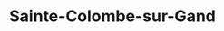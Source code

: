 ---
title: Sainte-Colombe-sur-Gand
url: /sainte-colombe-sur-gand/
latitude: 45.88
longitude: 4.274
---